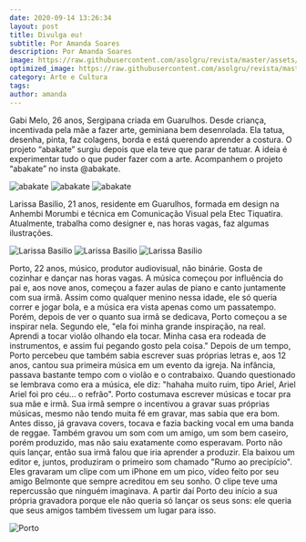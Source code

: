 ```yaml
---
date: 2020-09-14 13:26:34
layout: post
title: Divulga eu!
subtitle: Por Amanda Soares
description: Por Amanda Soares
image: https://raw.githubusercontent.com/asolgru/revista/master/assets/img/outros/ed1/4.jpg
optimized_image: https://raw.githubusercontent.com/asolgru/revista/master/assets/img/outros/ed1/4.jpg
category: Arte e Cultura
tags:
author: amanda
---
```


Gabi Melo, 26 anos, Sergipana criada em Guarulhos. Desde criança, incentivada pela mãe a fazer arte, geminiana bem desenrolada. Ela tatua, desenha, pinta, faz colagens, borda e está querendo aprender a costura. O projeto “abakate” surgiu depois que ela teve que parar de tatuar. A ideia é experimentar tudo o que puder fazer com a arte. Acompanhem o projeto “abakate” no insta @abakate. 

![abakate](https://raw.githubusercontent.com/asolgru/revista/master/assets/img/outros/ed1/1.jpg "abakate")
![abakate](https://raw.githubusercontent.com/asolgru/revista/master/assets/img/outros/ed1/2.jpg "abakate")
![abakate](https://raw.githubusercontent.com/asolgru/revista/master/assets/img/outros/ed1/3.jpg "abakate")

Larissa Basilio, 21 anos, residente em Guarulhos, formada em design na Anhembi Morumbi e técnica em Comunicação Visual pela Etec Tiquatira. Atualmente, trabalha como designer e, nas horas vagas, faz algumas ilustrações.

![Larissa Basilio](https://raw.githubusercontent.com/asolgru/revista/master/assets/img/outros/ed1/5.jpg "Larissa Basilio")
![Larissa Basilio](https://raw.githubusercontent.com/asolgru/revista/master/assets/img/outros/ed1/6.jpg "Larissa Basilio")
![Larissa Basilio](https://raw.githubusercontent.com/asolgru/revista/master/assets/img/outros/ed1/7.jpg "Larissa Basilio")

Porto, 22 anos, músico, produtor audiovisual, não binárie. Gosta de cozinhar e dançar nas horas vagas.  A música começou por influência do pai e, aos nove anos, começou a fazer aulas de piano e canto juntamente com sua irmã. Assim como qualquer menino nessa idade, ele só queria correr e jogar bola, e a música era vista apenas como um passatempo. Porém, depois de ver o quanto sua irmã se dedicava, Porto começou a se inspirar nela. Segundo ele, "ela foi minha grande inspiração, na real.                                                                Aprendi a tocar violão olhando ela tocar. Minha casa era rodeada de instrumentos, e assim fui pegando gosto pela coisa." Depois de um tempo, Porto percebeu que também sabia escrever suas próprias letras e, aos 12 anos, cantou sua primeira música em um evento da igreja.                                                                                                Na infância, passava bastante tempo com o violão e o contrabaixo. Quando questionado se lembrava como era a música, ele diz: "hahaha muito ruim, tipo Ariel, Ariel Ariel foi pro céu... o refrão".                                Porto costumava escrever músicas e tocar pra sua mãe e irmã. Sua irmã sempre o incentivou a gravar suas próprias músicas, mesmo não tendo muita fé em gravar, mas sabia que era bom. Antes disso, já gravava covers, tocava e fazia backing vocal em uma banda de reggae. Também gravou um som com um amigo, um som bem caseiro, porém produzido, mas não saiu exatamente como esperavam. Porto não quis lançar, então sua irmã falou que iria aprender a produzir. Ela baixou um editor e, juntos, produziram o primeiro som chamado "Rumo ao precipício". Eles gravaram um clipe com um iPhone em um pico, vídeo feito por seu amigo Belmonte que sempre acreditou em seu sonho. O clipe teve uma repercussão que ninguém imaginava. A partir daí Porto deu início a sua própria gravadora porque ele não queria só lançar os seus sons: ele queria que seus amigos também tivessem um lugar para isso.

![Porto](https://raw.githubusercontent.com/asolgru/revista/master/assets/img/outros/ed1/8.jpg "Porto")
